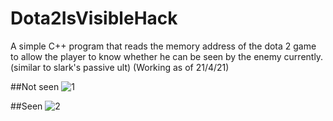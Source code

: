 # Dota2IsVisibleHack

A simple C++ program that reads the memory address of the dota 2 game to allow the player to know whether he can be seen by the enemy currently. (similar to slark's passive ult)
(Working as of 21/4/21)

##Not seen
![1](https://user-images.githubusercontent.com/63487456/115535417-50a54000-a2cb-11eb-861d-1ae43f23b7fc.PNG)

##Seen
![2](https://user-images.githubusercontent.com/63487456/115535519-661a6a00-a2cb-11eb-9ce4-5e025da631eb.PNG)

